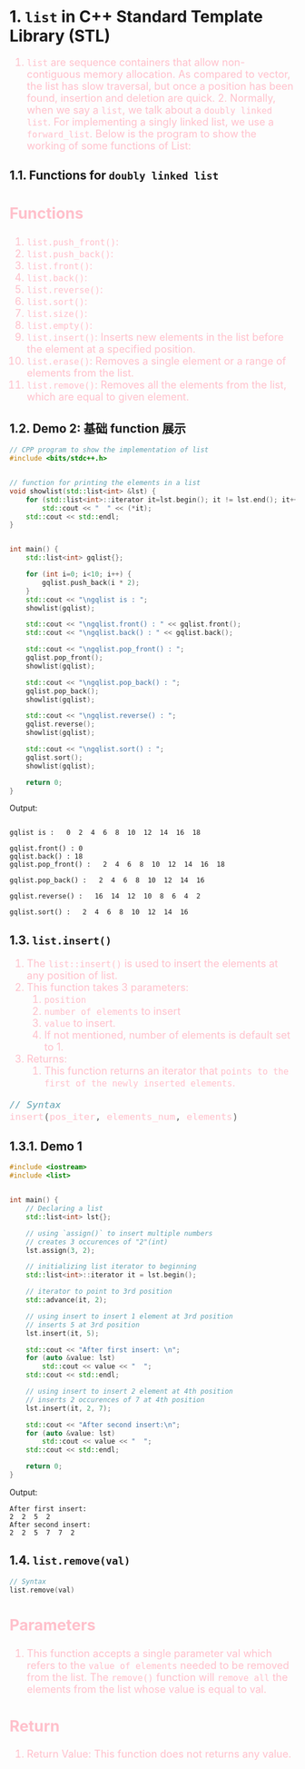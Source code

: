 <!--
 * @Descripttion: 
 * @version: 
 * @Author: sch
 * @Date: 2022-04-15 11:31:46
 * @LastEditors: sch
 * @LastEditTime: 2022-04-15 20:09:15
-->
# 1. `list` in C++ Standard Template Library (STL)

<font color="pink" size="4">

1. `list` are sequence containers that allow non-contiguous memory allocation. As compared to vector, the list has slow traversal, but once a position has been found, insertion and deletion are quick. 2. Normally, when we say a `list`, we talk about a `doubly linked list`. For implementing a singly linked list, we use a `forward_list`. Below is the program to show the working of some functions of List: 

</font>

## 1.1. Functions for `doubly linked list`
<font color="pink" size="4">

Functions
---------
1. `list.push_front()`:
2. `list.push_back()`:
3. `list.front()`:
4. `list.back()`:
5. `list.reverse()`:
6. `list.sort()`: 
7. `list.size()`:
8. `list.empty()`: 
9. `list.insert()`: Inserts new elements in the list before the element at a specified position.
10. `list.erase()`: Removes a single element or a range of elements from the list.
11. `list.remove()`: Removes all the elements from the list, which are equal to given element.

</font>

## 1.2. Demo 2: 基础 function 展示
```c++
// CPP program to show the implementation of list
#include <bits/stdc++.h>


// function for printing the elements in a list
void showlist(std::list<int> &lst) {
    for (std::list<int>::iterator it=lst.begin(); it != lst.end(); it++)
        std::cout << "  " << (*it);
    std::cout << std::endl;
}


int main() {
    std::list<int> gqlist{};

    for (int i=0; i<10; i++) {
        gqlist.push_back(i * 2);
    }
    std::cout << "\ngqlist is : ";
    showlist(gqlist);

    std::cout << "\ngqlist.front() : " << gqlist.front();
    std::cout << "\ngqlist.back() : " << gqlist.back();

    std::cout << "\ngqlist.pop_front() : ";
    gqlist.pop_front();
    showlist(gqlist);

    std::cout << "\ngqlist.pop_back() : ";
    gqlist.pop_back();
    showlist(gqlist);

    std::cout << "\ngqlist.reverse() : ";
    gqlist.reverse();
    showlist(gqlist);

    std::cout << "\ngqlist.sort() : ";
    gqlist.sort();
    showlist(gqlist);

    return 0;
}
```
Output:
```shell

gqlist is :   0  2  4  6  8  10  12  14  16  18

gqlist.front() : 0
gqlist.back() : 18
gqlist.pop_front() :   2  4  6  8  10  12  14  16  18

gqlist.pop_back() :   2  4  6  8  10  12  14  16

gqlist.reverse() :   16  14  12  10  8  6  4  2

gqlist.sort() :   2  4  6  8  10  12  14  16
```


## 1.3. `list.insert()`

<font color="pink" size="4">

1. The `list::insert()` is used to insert the elements at any position of list. 
2. This function takes 3 parameters:
   1. `position`
   2. `number of elements` to insert
   3. `value` to insert. 
   4. If not mentioned, number of elements is default set to 1.
3. Returns:
   1. This function returns an iterator that `points to the first of the newly inserted elements`.

```c++
// Syntax
insert(pos_iter, elements_num, elements)
```

</font>

## 1.3.1. Demo 1
```c++
#include <iostream>
#include <list>


int main() {
    // Declaring a list
    std::list<int> lst{};

    // using `assign()` to insert multiple numbers
    // creates 3 occurences of "2"(int)
    lst.assign(3, 2);

    // initializing list iterator to beginning
    std::list<int>::iterator it = lst.begin();

    // iterator to point to 3rd position
    std::advance(it, 2);

    // using insert to insert 1 element at 3rd position
    // inserts 5 at 3rd position
    lst.insert(it, 5);

    std::cout << "After first insert: \n";
    for (auto &value: lst)
        std::cout << value << "  ";
    std::cout << std::endl;

    // using insert to insert 2 element at 4th position
    // inserts 2 occurences of 7 at 4th position
    lst.insert(it, 2, 7);

    std::cout << "After second insert:\n";
    for (auto &value: lst)
        std::cout << value << "  ";
    std::cout << std::endl;

    return 0;
}
```
Output:
```shell
After first insert: 
2  2  5  2  
After second insert:
2  2  5  7  7  2
```

## 1.4. `list.remove(val)`
```c++
// Syntax
list.remove(val)
```

<font color="pink" size="4">

Parameters
----------
1. This function accepts a single parameter val which refers to the `value of elements` needed to be removed from the list. The `remove()` function will `remove all` the elements from the list whose value is equal to val.

Return 
------
1. Return Value: This function does not returns any value.

</font>